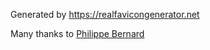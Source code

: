 Generated by https://realfavicongenerator.net

Many thanks to [Philippe Bernard](https://stackoverflow.com/users/499917/philippe-b)
